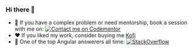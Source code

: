 ### Hi there 👋
- 💬  If you have a complex problem or need mentorship, book a session with me on: [![Contact me on Codementor](https://www.codementor.io/m-badges/eko/book-session.svg)](https://www.codementor.io/@eko?refer=badge)
- :heart:  If you liked my work, consider buying me [Kofi](https://ko-fi.com/ekooo) 
- 🌱  One of the top Angular answerers all time: <a href="https://stackoverflow.com/users/5706293/eko" target="_blank"><img alt="StackOverflow" src="https://stackoverflow-badge.vercel.app/?userID=5706293"/></a>
<!--
**echonax/echonax** is a ✨ _special_ ✨ repository because its `README.md` (this file) appears on your GitHub profile.

Here are some ideas to get you started:

- 🔭 I’m currently working on ...
- 🌱 I’m currently learning ...
- 👯 I’m looking to collaborate on ...
- 🤔 I’m looking for help with ...
- 💬 Ask me about ...
- 📫 How to reach me: ...
- 😄 Pronouns: ...
- ⚡ Fun fact: ...
-->
